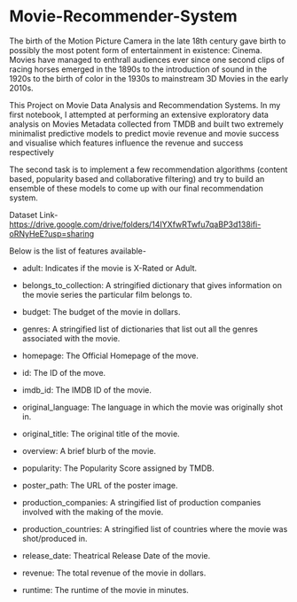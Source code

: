 # Movie-Recommender-System

The birth of the Motion Picture Camera in the late 18th century gave birth to possibly the most potent form of entertainment in existence: Cinema. Movies have managed to enthrall audiences ever since one second clips of racing horses emerged in the 1890s to the introduction of sound in the 1920s to the birth of color in the 1930s to mainstream 3D Movies in the early 2010s.

This Project on Movie Data Analysis and Recommendation Systems. In my first notebook, I attempted at performing an extensive exploratory data analysis on Movies Metadata collected from TMDB and built two extremely minimalist predictive models to predict movie revenue and movie success and visualise which features influence the revenue and success respectively

The second task is to implement a few recommendation algorithms (content based, popularity based and collaborative filtering) and try to build an ensemble of these models to come up with our final recommendation system. 

Dataset Link-https://drive.google.com/drive/folders/14IYXfwRTwfu7qaBP3d138ifi-oRNyHeE?usp=sharing

Below is the list of features available-
* adult: Indicates if the movie is X-Rated or Adult. 

* belongs_to_collection: A stringified dictionary that gives information on the movie series the particular film belongs to.

* budget: The budget of the movie in dollars.

* genres: A stringified list of dictionaries that list out all the genres associated with the movie.

* homepage: The Official Homepage of the move.

* id: The ID of the move.

* imdb_id: The IMDB ID of the movie.

* original_language: The language in which the movie was originally shot in.

* original_title: The original title of the movie.

* overview: A brief blurb of the movie.

* popularity: The Popularity Score assigned by TMDB.

* poster_path: The URL of the poster image.

* production_companies: A stringified list of production companies involved with the making of the movie.

* production_countries: A stringified list of countries where the movie was shot/produced in.

* release_date: Theatrical Release Date of the movie.

* revenue: The total revenue of the movie in dollars.

* runtime: The runtime of the movie in minutes.
